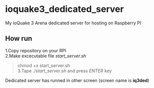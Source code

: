 # ioquake3_dedicated_server
My ioQuake 3 Arena dedicated server for hosting on Raspberry PI

## How run
1.Copy repository on your RPI  
2.Make excecutable file *start_server.sh*  
  > chmod +x start_server.sh  
3.Tape *./start_server.sh* and press *ENTER* key

Dedicated server has runned in other screen (screen name is **iq3ded**)
